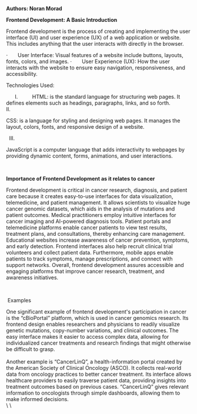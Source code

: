 **Authors: Noran Morad**

**Frontend Development: A Basic Introduction**

Frontend development is the process of creating and implementing the user interface (UI) and user experience (UX) of a web application or website. This includes anything that the user interacts with directly in the browser.

<!--[if !supportLists]-->·       <!--[endif]-->User Interface: Visual features of a website include buttons, layouts, fonts, colors, and images.

<!--[if !supportLists]-->·       <!--[endif]-->User Experience (UX): How the user interacts with the website to ensure easy navigation, responsiveness, and accessibility. <!--[if !supportLineBreakNewLine]--> <!--[endif]-->

Technologies Used:

<!--[if !supportLists]-->      I.          <!--[endif]-->HTML: is the standard language for structuring web pages. It defines elements such as headings, paragraphs, links, and so forth.

<!--[if !supportLists]-->    II.         <!--[endif]-->
CSS: is a language for styling and designing web pages. It manages the layout, colors, fonts, and responsive design of a website.

<!--[if !supportLists]-->  III.         <!--[endif]-->
JavaScript is a computer language that adds interactivity to webpages by providing dynamic content, forms, animations, and user interactions. <!--[if !supportLineBreakNewLine]--> <!--[endif]-->

 

**Importance of Frontend Development as it relates to cancer**

Frontend development is critical in cancer research, diagnosis, and patient care because it creates easy-to-use interfaces for data visualization, telemedicine, and patient management. It allows scientists to visualize huge cancer genomic datasets, which aids in the analysis of mutations and patient outcomes. Medical practitioners employ intuitive interfaces for cancer imaging and AI-powered diagnosis tools. Patient portals and telemedicine platforms enable cancer patients to view test results, treatment plans, and consultations, thereby enhancing care management. Educational websites increase awareness of cancer prevention, symptoms, and early detection. Frontend interfaces also help recruit clinical trial volunteers and collect patient data. Furthermore, mobile apps enable patients to track symptoms, manage prescriptions, and connect with support networks. Overall, frontend development assures accessible and engaging platforms that improve cancer research, treatment, and awareness initiatives.

 

 Examples

One significant example of frontend development's participation in cancer is the “cBioPortal” platform, which is used in cancer genomics research. Its frontend design enables researchers and physicians to readily visualize genetic mutations, copy-number variations, and clinical outcomes. The easy interface makes it easier to access complex data, allowing for individualized cancer treatments and research findings that might otherwise be difficult to grasp.\
\
Another example is “CancerLinQ”, a health-information portal created by the American Society of Clinical Oncology (ASCO). It collects real-world data from oncology practices to better cancer treatment. Its interface allows healthcare providers to easily traverse patient data, providing insights into treatment outcomes based on previous cases. “CancerLinQ” gives relevant information to oncologists through simple dashboards, allowing them to make informed decisions.\
\ <!--[if !supportLineBreakNewLine]-->\ <!--[endif]-->

 

 
